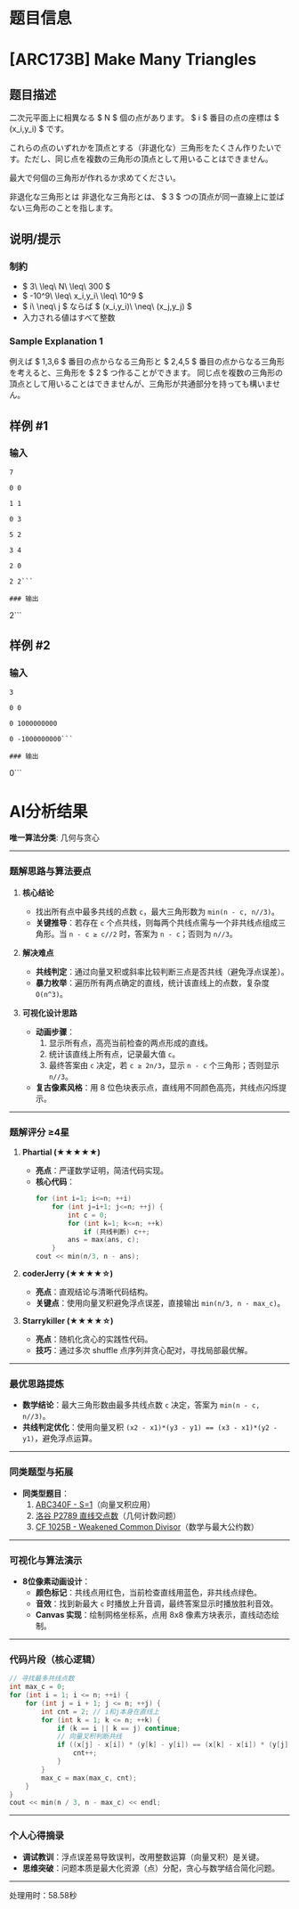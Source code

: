 # 题目信息

# [ARC173B] Make Many Triangles

## 题目描述

[problemUrl]: https://atcoder.jp/contests/arc173/tasks/arc173_b

二次元平面上に相異なる $ N $ 個の点があります。 $ i $ 番目の点の座標は $ (x_i,y_i) $ です。

これらの点のいずれかを頂点とする（非退化な）三角形をたくさん作りたいです。ただし、同じ点を複数の三角形の頂点として用いることはできません。

最大で何個の三角形が作れるか求めてください。

   非退化な三角形とは 非退化な三角形とは、 $ 3 $ つの頂点が同一直線上に並ばない三角形のことを指します。

## 说明/提示

### 制約

- $ 3\ \leq\ N\ \leq\ 300 $
- $ -10^9\ \leq\ x_i,y_i\ \leq\ 10^9 $
- $ i\ \neq\ j $ ならば $ (x_i,y_i)\ \neq\ (x_j,y_j) $
- 入力される値はすべて整数
 
### Sample Explanation 1

例えば $ 1,3,6 $ 番目の点からなる三角形と $ 2,4,5 $ 番目の点からなる三角形を考えると、三角形を $ 2 $ つ作ることができます。 同じ点を複数の三角形の頂点として用いることはできませんが、三角形が共通部分を持っても構いません。

## 样例 #1

### 输入

```
7

0 0

1 1

0 3

5 2

3 4

2 0

2 2```

### 输出

```
2```

## 样例 #2

### 输入

```
3

0 0

0 1000000000

0 -1000000000```

### 输出

```
0```

# AI分析结果



**唯一算法分类**: 几何与贪心

---

### **题解思路与算法要点**

1. **核心结论**  
   - 找出所有点中最多共线的点数 `c`，最大三角形数为 `min(n - c, n//3)`。
   - **关键推导**：若存在 `c` 个点共线，则每两个共线点需与一个非共线点组成三角形。当 `n - c ≥ c//2` 时，答案为 `n - c`；否则为 `n//3`。

2. **解决难点**  
   - **共线判定**：通过向量叉积或斜率比较判断三点是否共线（避免浮点误差）。
   - **暴力枚举**：遍历所有两点确定的直线，统计该直线上的点数，复杂度 `O(n^3)`。

3. **可视化设计思路**  
   - **动画步骤**：
     1. 显示所有点，高亮当前检查的两点形成的直线。
     2. 统计该直线上所有点，记录最大值 `c`。
     3. 最终答案由 `c` 决定，若 `c ≥ 2n/3`，显示 `n - c` 个三角形；否则显示 `n//3`。
   - **复古像素风格**：用 8 位色块表示点，直线用不同颜色高亮，共线点闪烁提示。

---

### **题解评分 ≥4星**

1. **Phartial (★★★★★)**  
   - **亮点**：严谨数学证明，简洁代码实现。  
   - **核心代码**：
     ```cpp
     for (int i=1; i<=n; ++i)
         for (int j=i+1; j<=n; ++j) {
             int c = 0;
             for (int k=1; k<=n; ++k)
                 if (共线判断) c++;
             ans = max(ans, c);
         }
     cout << min(n/3, n - ans);
     ```

2. **coderJerry (★★★★☆)**  
   - **亮点**：直观结论与清晰代码结构。  
   - **关键点**：使用向量叉积避免浮点误差，直接输出 `min(n/3, n - max_c)`。

3. **Starrykiller (★★★★☆)**  
   - **亮点**：随机化贪心的实践性代码。  
   - **技巧**：通过多次 shuffle 点序列并贪心配对，寻找局部最优解。

---

### **最优思路提炼**

- **数学结论**：最大三角形数由最多共线点数 `c` 决定，答案为 `min(n - c, n//3)`。
- **共线判定优化**：使用向量叉积 `(x2 - x1)*(y3 - y1) == (x3 - x1)*(y2 - y1)`，避免浮点运算。

---

### **同类题型与拓展**

- **同类型题目**：  
  1. [ABC340F - S=1](https://atcoder.jp/contests/abc340/tasks/abc340_f)（向量叉积应用）  
  2. [洛谷 P2789 直线交点数](https://www.luogu.com.cn/problem/P2789)（几何计数问题）  
  3. [CF 1025B - Weakened Common Divisor](https://codeforces.com/problemset/problem/1025/B)（数学与最大公约数）

---

### **可视化与算法演示**

- **8位像素动画设计**：  
  - **颜色标记**：共线点用红色，当前检查直线用蓝色，非共线点绿色。  
  - **音效**：找到新最大 `c` 时播放上升音调，最终答案显示时播放胜利音效。  
  - **Canvas 实现**：绘制网格坐标系，点用 8x8 像素方块表示，直线动态绘制。

---

### **代码片段（核心逻辑）**

```cpp
// 寻找最多共线点数
int max_c = 0;
for (int i = 1; i <= n; ++i) {
    for (int j = i + 1; j <= n; ++j) {
        int cnt = 2; // i和j本身在直线上
        for (int k = 1; k <= n; ++k) {
            if (k == i || k == j) continue;
            // 向量叉积判断共线
            if ((x[j] - x[i]) * (y[k] - y[i]) == (x[k] - x[i]) * (y[j] - y[i])) {
                cnt++;
            }
        }
        max_c = max(max_c, cnt);
    }
}
cout << min(n / 3, n - max_c) << endl;
```

---

### **个人心得摘录**

- **调试教训**：浮点误差易导致误判，改用整数运算（向量叉积）是关键。  
- **思维突破**：问题本质是最大化资源（点）分配，贪心与数学结合简化问题。

---
处理用时：58.58秒